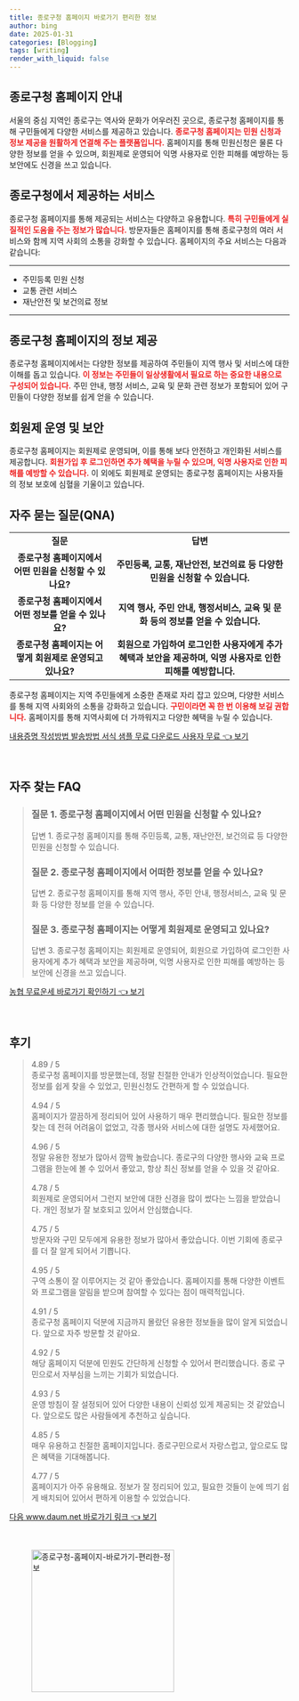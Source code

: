 ```yaml
---
title: 종로구청 홈페이지 바로가기 편리한 정보
author: bing
date: 2025-01-31
categories: [Blogging]
tags: [writing]
render_with_liquid: false
---
```



<h2 id='종로구청 홈페이지 안내'>종로구청 홈페이지 안내</h2>

<p>서울의 중심 지역인 종로구는 역사와 문화가 어우러진 곳으로, 종로구청 홈페이지를 통해 구민들에게 다양한 서비스를 제공하고 있습니다. <b><span style="color: #ee2323;">종로구청 홈페이지는 민원 신청과 정보 제공을 원활하게 연결해 주는 플랫폼입니다.</span></b> 홈페이지를 통해 민원신청은 물론 다양한 정보를 얻을 수 있으며, 회원제로 운영되어 익명 사용자로 인한 피해를 예방하는 등 보안에도 신경을 쓰고 있습니다.</p>

<h2 id='종로구청에서 제공하는 서비스'>종로구청에서 제공하는 서비스</h2>

<p>종로구청 홈페이지를 통해 제공되는 서비스는 다양하고 유용합니다. <b><span style="color: #ee2323;">특히 구민들에게 실질적인 도움을 주는 정보가 많습니다.</span></b> 방문자들은 홈페이지를 통해 종로구청의 여러 서비스와 함께 지역 사회의 소통을 강화할 수 있습니다. 홈페이지의 주요 서비스는 다음과 같습니다:</p>

<hr />

<ul>
    <li>주민등록 민원 신청</li>
    <li>교통 관련 서비스</li>
    <li>재난안전 및 보건의료 정보</li>
</ul>

<hr />

<h2 id='종로구청 홈페이지의 정보 제공'>종로구청 홈페이지의 정보 제공</h2>

<p>종로구청 홈페이지에서는 다양한 정보를 제공하여 주민들이 지역 행사 및 서비스에 대한 이해를 돕고 있습니다. <b><span style="color: #ee2323;">이 정보는 주민들이 일상생활에서 필요로 하는 중요한 내용으로 구성되어 있습니다.</span></b> 주민 안내, 행정 서비스, 교육 및 문화 관련 정보가 포함되어 있어 구민들이 다양한 정보를 쉽게 얻을 수 있습니다.</p>

<h2 id='회원제 운영 및 보안'>회원제 운영 및 보안</h2>

<p>종로구청 홈페이지는 회원제로 운영되며, 이를 통해 보다 안전하고 개인화된 서비스를 제공합니다. <b><span style="color: #ee2323;">회원가입 후 로그인하면 추가 혜택을 누릴 수 있으며, 익명 사용자로 인한 피해를 예방할 수 있습니다.</span></b> 이 외에도 회원제로 운영되는 종로구청 홈페이지는 사용자들의 정보 보호에 심혈을 기울이고 있습니다.</p>

<h2 id='자주 묻는 질문(QNA)'>자주 묻는 질문(QNA)</h2>

<table>
    <tr>
        <td style="text-align: center; height: 17px;"><b>질문</b></td>
        <td style="text-align: center; height: 17px;"><b>답변</b></td>
    </tr>
    <tr>
        <td style="text-align: center; height: 17px;"><b>종로구청 홈페이지에서 어떤 민원을 신청할 수 있나요?</b></td>
        <td style="text-align: center; height: 17px;"><b>주민등록, 교통, 재난안전, 보건의료 등 다양한 민원을 신청할 수 있습니다.</b></td>
    </tr>
    <tr>
        <td style="text-align: center; height: 17px;"><b>종로구청 홈페이지에서 어떤 정보를 얻을 수 있나요?</b></td>
        <td style="text-align: center; height: 17px;"><b>지역 행사, 주민 안내, 행정서비스, 교육 및 문화 등의 정보를 얻을 수 있습니다.</b></td>
    </tr>
    <tr>
        <td style="text-align: center; height: 17px;"><b>종로구청 홈페이지는 어떻게 회원제로 운영되고 있나요?</b></td>
        <td style="text-align: center; height: 17px;"><b>회원으로 가입하여 로그인한 사용자에게 추가 혜택과 보안을 제공하며, 익명 사용자로 인한 피해를 예방합니다.</b></td>
    </tr>
</table>

<p>종로구청 홈페이지는 지역 주민들에게 소중한 존재로 자리 잡고 있으며, 다양한 서비스를 통해 지역 사회와의 소통을 강화하고 있습니다. <b><span style="color: #ee2323;">구민이라면 꼭 한 번 이용해 보길 권합니다.</span></b> 홈페이지를 통해 지역사회에 더 가까워지고 다양한 혜택을 누릴 수 있습니다.</p>


<p><a class="click-button" title="내용증명 작성방법 발송방법 서식 샘플 무료 다운로드 사용자 무료" href="https://afficreate.github.io/posts/%EB%82%B4%EC%9A%A9%EC%A6%9D%EB%AA%85-%EC%9E%91%EC%84%B1%EB%B0%A9%EB%B2%95-%EB%B0%9C%EC%86%A1%EB%B0%A9%EB%B2%95-%EC%84%9C%EC%8B%9D-%EC%83%98%ED%94%8C-%EB%AC%B4%EB%A3%8C-%EB%8B%A4%EC%9A%B4%EB%A1%9C%EB%93%9C-%EC%82%AC%EC%9A%A9%EC%9E%90-%EB%AC%B4%EB%A3%8C/" rel="dofollow">내용증명 작성방법 발송방법 서식 샘플 무료 다운로드 사용자 무료 👈 보기</a></p><br>
<h2 id='자주_찾는_FAQ'>자주 찾는 FAQ</h2>
<div itemscope="" itemtype="https://schema.org/FAQPage"> 
<blockquote> 
<div itemscope="" itemprop="mainEntity" itemtype="https://schema.org/Question"> 
<h3 itemprop="name">질문 1. 종로구청 홈페이지에서 어떤 민원을 신청할 수 있나요?</h3> 
<div itemscope="" itemprop="acceptedAnswer" itemtype="https://schema.org/Answer"> 
<span itemprop="text"> 
<p>답변 1. 종로구청 홈페이지를 통해 주민등록, 교통, 재난안전, 보건의료 등 다양한 민원을 신청할 수 있습니다.</p> 
</span> 
</div> 
</div> 

<div itemscope="" itemprop="mainEntity" itemtype="https://schema.org/Question"> 
<h3 itemprop="name">질문 2. 종로구청 홈페이지에서 어떠한 정보를 얻을 수 있나요?</h3> 
<div itemscope="" itemprop="acceptedAnswer" itemtype="https://schema.org/Answer"> 
<span itemprop="text"> 
<p>답변 2. 종로구청 홈페이지를 통해 지역 행사, 주민 안내, 행정서비스, 교육 및 문화 등 다양한 정보를 얻을 수 있습니다.</p> 
</span> 
</div> 
</div> 

<div itemscope="" itemprop="mainEntity" itemtype="https://schema.org/Question"> 
<h3 itemprop="name">질문 3. 종로구청 홈페이지는 어떻게 회원제로 운영되고 있나요?</h3> 
<div itemscope="" itemprop="acceptedAnswer" itemtype="https://schema.org/Answer"> 
<span itemprop="text"> 
<p>답변 3. 종로구청 홈페이지는 회원제로 운영되어, 회원으로 가입하여 로그인한 사용자에게 추가 혜택과 보안을 제공하며, 익명 사용자로 인한 피해를 예방하는 등 보안에 신경을 쓰고 있습니다.</p> 
</span> 
</div> 
</div> 
</blockquote> 
</div>
<p><a class="click-button" title="농협 무료운세 바로가기 확인하기" href="https://afficreate.github.io/posts/%EB%86%8D%ED%98%91-%EB%AC%B4%EB%A3%8C%EC%9A%B4%EC%84%B8-%EB%B0%94%EB%A1%9C%EA%B0%80%EA%B8%B0-%ED%99%95%EC%9D%B8%ED%95%98%EA%B8%B0/" rel="dofollow">농협 무료운세 바로가기 확인하기 👈 보기</a></p><br>
<h2 id='후기'>후기</h2>
<div itemscope itemtype="https://schema.org/Product">
  <blockquote>
  <div itemprop="review" itemscope itemtype="https://schema.org/Review">
      <div itemprop="reviewRating" itemscope itemtype="https://schema.org/Rating"> <span itemprop="ratingValue">4.89</span> / <span itemprop="bestRating">5</span> </div>
      <span itemprop="reviewBody">종로구청 홈페이지를 방문했는데, 정말 친절한 안내가 인상적이었습니다. 필요한 정보를 쉽게 찾을 수 있었고, 민원신청도 간편하게 할 수 있었습니다.</span>
  </div>
  <br>
  <div itemprop="review" itemscope itemtype="https://schema.org/Review">
      <div itemprop="reviewRating" itemscope itemtype="https://schema.org/Rating"> <span itemprop="ratingValue">4.94</span> / <span itemprop="bestRating">5</span> </div>
      <span itemprop="reviewBody">홈페이지가 깔끔하게 정리되어 있어 사용하기 매우 편리했습니다. 필요한 정보를 찾는 데 전혀 어려움이 없었고, 각종 행사와 서비스에 대한 설명도 자세했어요.</span>
  </div>
  <br>
  <div itemprop="review" itemscope itemtype="https://schema.org/Review">
      <div itemprop="reviewRating" itemscope itemtype="https://schema.org/Rating"> <span itemprop="ratingValue">4.96</span> / <span itemprop="bestRating">5</span> </div>
      <span itemprop="reviewBody">정말 유용한 정보가 많아서 깜짝 놀랐습니다. 종로구의 다양한 행사와 교육 프로그램을 한눈에 볼 수 있어서 좋았고, 항상 최신 정보를 얻을 수 있을 것 같아요.</span>
  </div>
  <br>
  <div itemprop="review" itemscope itemtype="https://schema.org/Review">
      <div itemprop="reviewRating" itemscope itemtype="https://schema.org/Rating"> <span itemprop="ratingValue">4.78</span> / <span itemprop="bestRating">5</span> </div>
      <span itemprop="reviewBody">회원제로 운영되어서 그런지 보안에 대한 신경을 많이 썼다는 느낌을 받았습니다. 개인 정보가 잘 보호되고 있어서 안심했습니다.</span>
  </div>
  <br>
  <div itemprop="review" itemscope itemtype="https://schema.org/Review">
      <div itemprop="reviewRating" itemscope itemtype="https://schema.org/Rating"> <span itemprop="ratingValue">4.75</span> / <span itemprop="bestRating">5</span> </div>
      <span itemprop="reviewBody">방문자와 구민 모두에게 유용한 정보가 많아서 좋았습니다. 이번 기회에 종로구를 더 잘 알게 되어서 기쁩니다.</span>
  </div>
  <br>
  <div itemprop="review" itemscope itemtype="https://schema.org/Review">
      <div itemprop="reviewRating" itemscope itemtype="https://schema.org/Rating"> <span itemprop="ratingValue">4.95</span> / <span itemprop="bestRating">5</span> </div>
      <span itemprop="reviewBody">구역 소통이 잘 이루어지는 것 같아 좋았습니다. 홈페이지를 통해 다양한 이벤트와 프로그램을 알림을 받으며 참여할 수 있다는 점이 매력적입니다.</span>
  </div>
  <br>
  <div itemprop="review" itemscope itemtype="https://schema.org/Review">
      <div itemprop="reviewRating" itemscope itemtype="https://schema.org/Rating"> <span itemprop="ratingValue">4.91</span> / <span itemprop="bestRating">5</span> </div>
      <span itemprop="reviewBody">종로구청 홈페이지 덕분에 지금까지 몰랐던 유용한 정보들을 많이 알게 되었습니다. 앞으로 자주 방문할 것 같아요.</span>
  </div>
  <br>
  <div itemprop="review" itemscope itemtype="https://schema.org/Review">
      <div itemprop="reviewRating" itemscope itemtype="https://schema.org/Rating"> <span itemprop="ratingValue">4.92</span> / <span itemprop="bestRating">5</span> </div>
      <span itemprop="reviewBody">해당 홈페이지 덕분에 민원도 간단하게 신청할 수 있어서 편리했습니다. 종로 구민으로서 자부심을 느끼는 기회가 되었습니다.</span>
  </div>
  <br>
  <div itemprop="review" itemscope itemtype="https://schema.org/Review">
      <div itemprop="reviewRating" itemscope itemtype="https://schema.org/Rating"> <span itemprop="ratingValue">4.93</span> / <span itemprop="bestRating">5</span> </div>
      <span itemprop="reviewBody">운영 방침이 잘 설정되어 있어 다양한 내용이 신뢰성 있게 제공되는 것 같았습니다. 앞으로도 많은 사람들에게 추천하고 싶습니다.</span>
  </div>
  <br>
  <div itemprop="review" itemscope itemtype="https://schema.org/Review">
      <div itemprop="reviewRating" itemscope itemtype="https://schema.org/Rating"> <span itemprop="ratingValue">4.85</span> / <span itemprop="bestRating">5</span> </div>
      <span itemprop="reviewBody">매우 유용하고 친절한 홈페이지입니다. 종로구민으로서 자랑스럽고, 앞으로도 많은 혜택을 기대해봅니다.</span>
  </div>
  <br>
  <div itemprop="review" itemscope itemtype="https://schema.org/Review">
      <div itemprop="reviewRating" itemscope itemtype="https://schema.org/Rating"> <span itemprop="ratingValue">4.77</span> / <span itemprop="bestRating">5</span> </div>
      <span itemprop="reviewBody">홈페이지가 아주 유용해요. 정보가 잘 정리되어 있고, 필요한 것들이 눈에 띄기 쉽게 배치되어 있어서 편하게 이용할 수 있었습니다.</span>
  </div>
  </blockquote>
</div>
<p><a class="click-button" title="다음 www.daum.net 바로가기 링크" href="https://afficreate.github.io/posts/%EB%8B%A4%EC%9D%8C-www.daum.net-%EB%B0%94%EB%A1%9C%EA%B0%80%EA%B8%B0-%EB%A7%81%ED%81%AC/" rel="dofollow">다음 www.daum.net 바로가기 링크 👈 보기</a></p><br>
<figure class="image"><img src="https://afficreate.github.io/assets/img/thumbnail/종로구청-홈페이지-바로가기-편리한-정보.webp" alt="종로구청-홈페이지-바로가기-편리한-정보" width="256" height="256"></figure>